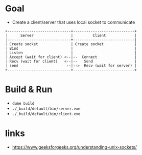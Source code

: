 # Goal

- Create a client/server that uses local socket to communicate
```
+-----------------------------+----------------------------+
|      Server                 |         Client             |
|-----------------------------+----------------------------|
| Create socket               | Create socket              |
| Bind                        |                            |
| Listen                      |                            |
| Accept (wait for client) <--|--  Connect                 |
| Recv (wait for client)   <--|--   Send                   |
| send                      --|-->  Recv (wait for server) |
+-----------------------------+----------------------------+
```
# Build & Run

- `dune build`
- `./_build/default/bin/server.exe`
- `./_build/default/bin/client.exe`

# links

- https://www.geeksforgeeks.org/understanding-unix-sockets/
